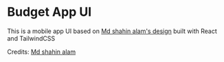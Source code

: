 # Budget App UI

This is a mobile app UI based on [Md shahin alam's design](https://www.figma.com/file/TLwpzD03SphLw3pbnZ2auC/Budget-planer-app-%26-Finance-App-(Community)?type=design&node-id=1022-299&mode=design&t=KtSMEc1zZdXWJgbx-0) built with React and TailwindCSS

Credits: [Md shahin alam](https://www.figma.com/@uishahin)